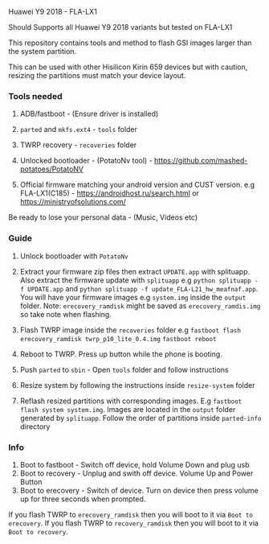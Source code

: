 Huawei Y9 2018 - FLA-LX1

Should Supports all Huawei Y9 2018 variants but tested on FLA-LX1

This repository contains tools and method  to flash GSI images larger than the system partition.

This can be used with other Hisilicon Kirin 659 devices but with caution, resizing the partitions must match your device layout.

### Tools needed
1. ADB/fastboot - (Ensure driver is installed)

2. `parted` and `mkfs.ext4` - `tools` folder 

3. TWRP recovery - `recoveries` folder

4. Unlocked bootloader - (PotatoNv tool) - https://github.com/mashed-potatoes/PotatoNV

5. Official firmware matching your android version and CUST version. e.g FLA-LX1(C185) - 
    https://androidhost.ru/search.html or https://ministryofsolutions.com/






Be ready to lose your personal data - (Music, Videos etc)

### Guide

1. Unlock bootloader with `PotatoNv`

2. Extract your firmware zip files then extract `UPDATE.app` with splituapp. Also extract the firmware update with `splituapp`
    e.g `python splituapp -f UPDATE.app` and `python splituapp -f update_FLA-L21_hw_meafnaf.app`. You will have your firmware images e.g `system.img` inside the `output` folder. Note: `erecovery_ramdisk` might be saved as `erecovery_ramdis.img` so take note when flashing.

3. Flash TWRP image inside the `recoveries` folder e.g 
    `fastboot flash erecovery_ramdisk twrp_p10_lite_0.4.img`
    `fastboot reboot` 

4. Reboot to TWRP. Press up button while the phone is booting.

5. Push `parted` to `sbin` - Open `tools` folder and follow instructions

6. Resize system by following the instructions inside `resize-system` folder

7. Reflash resized partitions with corresponding images. E.g `fastboot flash system system.img`. Images are located in the `output` folder generated by `splituapp`. Follow the order of partitions inside `parted-info` directory




### Info
1. Boot to fastboot - Switch off device, hold Volume Down and plug usb
2. Boot to recovery - Unplug and swith off device. Volume Up and Power Button 
3. Boot to erecovery - Switch of device. Turn on device then press volume up for three seconds when prompted.


If you flash TWRP to `erecovery_ramdisk` then you will boot to it via `Boot to erecovery`.
If you flash TWRP to `recovery_ramdisk` then you will boot to it via `Boot to recovery`.

